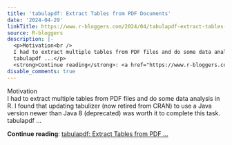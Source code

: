 ```yaml
---
title: 'tabulapdf: Extract Tables from PDF Documents'
date: '2024-04-29'
linkTitle: https://www.r-bloggers.com/2024/04/tabulapdf-extract-tables-from-pdf-documents/
source: R-bloggers
description: |-
  <p>Motivation<br />
  I had to extract multiple tables from PDF files and do some data analysis in R. I found that updating tabulizer (now retired from CRAN) to use a Java version newer than Java 8 (deprecated) was worth it to complete this task.<br />
  tabulapdf ...</p>
  <strong>Continue reading</strong>: <a href="https://www.r-bloggers.com/2024/04/tabulapdf-extract-tables-from-pdf-documents/">tabulapdf: Extract Tables from PDF ...
disable_comments: true
---
```

<p>Motivation<br />
I had to extract multiple tables from PDF files and do some data analysis in R. I found that updating tabulizer (now retired from CRAN) to use a Java version newer than Java 8 (deprecated) was worth it to complete this task.<br />
tabulapdf ...</p>
<strong>Continue reading</strong>: <a href="https://www.r-bloggers.com/2024/04/tabulapdf-extract-tables-from-pdf-documents/">tabulapdf: Extract Tables from PDF ...